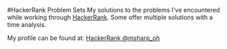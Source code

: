 #HackerRank Problem Sets
My solutions to the problems I've encountered while working through
[HackerRank](http://www.hackerrank.com). Some offer multiple solutions with
a time analysis.  

My profile can be found at: [HackerRank @msharp_oh](https://www.hackerrank.com/msharp_oh)
